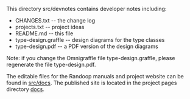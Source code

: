 This directory src/devnotes contains developer notes including:
- CHANGES.txt -- the change log
- projects.txt -- project ideas
- README.md -- this file
- type-design.graffle  -- design diagrams for the type classes
- type-design.pdf -- a PDF version of the design diagrams

Note: if you change the Omnigraffle file type-design.graffle, please regenerate
the file type-design.pdf.

The editable files for the Randoop manuals and project website can be found in
[src/docs](../src/docs).  The published site is located in the project pages
directory [docs](../docs).
